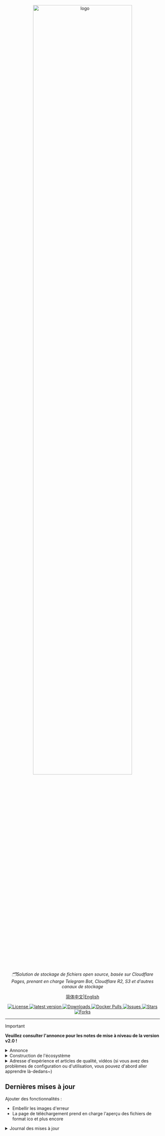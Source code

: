 <div align="center">
    <a href="https://github.com/MarSeventh/CloudFlare-ImgBed"><img width="80%" alt="logo" src="static/readme/banner.png"/></a>
    <p><em>🗂️Solution de stockage de fichiers open source, basée sur Cloudflare Pages, prenant en charge Telegram Bot, Cloudflare R2, S3 et d'autres canaux de stockage</em></p>
    <p>
        <a href="https://github.com/MarSeventh/CloudFlare-ImgBed/blob/main/README.md">简体中文</a>|<a href="https://github.com/MarSeventh/CloudFlare-ImgBed/blob/main/README_en.md">English</a>
    </p>
    <div>
        <a href="https://github.com/MarSeventh/CloudFlare-ImgBed/blob/main/LICENSE">
        <img src="https://img.shields.io/github/license/MarSeventh/CloudFlare-ImgBed" alt="License" />
        </a>
        <a href="https://github.com/MarSeventh/CloudFlare-ImgBed/releases">
        <img src="https://img.shields.io/github/release/MarSeventh/CloudFlare-ImgBed" alt="latest version" />
        </a>
        <a href="https://github.com/MarSeventh/CloudFlare-ImgBed/releases">
        <img src="https://img.shields.io/github/downloads/MarSeventh/CloudFlare-ImgBed/total?color=%239F7AEA&logo=github" alt="Downloads" />
        </a>
        <a href="https://hub.docker.com/r/marseventh/cloudflare-imgbed">
  		  <img src="https://img.shields.io/docker/pulls/marseventh/cloudflare-imgbed?style=flat-square" alt="Docker Pulls" />
		</a>
        <a href="https://github.com/MarSeventh/CloudFlare-ImgBed/issues">
          <img src="https://img.shields.io/github/issues/MarSeventh/CloudFlare-ImgBed" alt="Issues" />
        </a>
        <a href="https://github.com/MarSeventh/CloudFlare-ImgBed/stargazers">
          <img src="https://img.shields.io/github/stars/MarSeventh/CloudFlare-ImgBed" alt="Stars" />
        </a>
        <a href="https://github.com/MarSeventh/CloudFlare-ImgBed/network/members">
          <img src="https://img.shields.io/github/forks/MarSeventh/CloudFlare-ImgBed" alt="Forks" />
        </a>
    </div>
</div>



---

> [!IMPORTANT]
>
> **Veuillez consulter l'annonce pour les notes de mise à niveau de la version v2.0 !**

<details>
    <summary>Annonce</summary>



## Épinglé

1. Si vous rencontrez des problèmes lors du déploiement, veuillez d'abord consulter attentivement la documentation, les FAQ et les problèmes existants.

2. **Dépôt frontal** : [MarSeventh/Sanyue-ImgHub](https://github.com/MarSeventh/Sanyue-ImgHub)

3. **Remarque** : Ce dépôt est une version remaniée du projet [Telegraph-Image](https://github.com/cf-pages/Telegraph-Image). Si vous trouvez ce projet utile, veuillez soutenir à la fois ce projet et le projet d'origine.

## 2025.2.6  Notes de mise à niveau de la version V2.0

> La version bêta v2.0 a été publiée, avec de nombreux changements et optimisations par rapport à la version v1.0, mais la version bêta peut présenter une instabilité potentielle. Si vous recherchez la stabilité, vous pouvez choisir de retarder la mise à jour.
>
> En raison de **changements dans les commandes de construction**, cette mise à jour nécessite que vous **effectuiez manuellement** les étapes suivantes :
>
> - Synchronisez le dépôt fork à la dernière version (si la synchronisation automatique a déjà eu lieu, vous pouvez ignorer cette étape)
>
> - Allez sur la page de gestion des pages, accédez à `Paramètres` -> `Construction`, éditez `Configuration de construction`, et remplissez `npm install` dans `Commande de construction`
>
>   ![image-20250212190315179](static/readme/202502121903327.png)
>
> - Tous les paramètres de la nouvelle version ont été **migrés vers l'interface de gestion -> Paramètres système**, en principe, il n'est plus nécessaire de les configurer via des variables d'environnement. Les paramètres effectués via l'interface de paramètres système **écraseront** les paramètres des variables d'environnement. Cependant, pour garantir que les **images des canaux Telegram** soient compatibles avec l'ancienne version, **si vous avez précédemment configuré des variables d'environnement liées aux canaux Telegram, veuillez les conserver !**
>
> - Une fois que vous avez vérifié que les paramètres ci-dessus sont corrects, allez sur la page de gestion des pages, accédez à `Déploiement`, et effectuez une `réessai` de la dernière tentative de déploiement qui a échoué.

## Notification concernant le passage au canal Telegram


> En raison de l'abus du service de télégraphie, le canal de téléchargement de ce projet a été changé en canal Telegram. Veuillez **mettre à jour vers la dernière version (voir la dernière section du chapitre 3.1 pour les méthodes de mise à jour)**, et configurer **`TG_BOT_TOKEN` et `TG_CHAT_ID`** selon les exigences de déploiement dans la documentation, sinon la fonction de téléchargement ne fonctionnera pas correctement.
>
> De plus, actuellement, **la base de données KV est obligatoire**. Si elle n'a pas été configurée auparavant, veuillez la configurer selon les instructions de la documentation.
>
> En cas de problème, veuillez d'abord consulter la section FAQ du chapitre 5.

</details>

<details>
    <summary>Construction de l'écosystème</summary>



## 1. Plugins

- **Téléchargement automatique dans l'éditeur (script Tampermonkey)** : https://greasyfork.org/zh-CN/scripts/529816-image-uploader-to-markdown-to-cloudflare-imgbed （_Auteur : Linux.do : [calg_c](https://linux.do/u/calg_c/summary)_）

## 2. Dépôts

- **Envoyer des fichiers au canal de téléchargement via TG BOT** : [uki0xc/img-up-bot : Utiliser le robot Telegram pour télécharger des fichiers](https://github.com/uki0xc/img-up-bot?tab=readme-ov-file) （_Auteur : [uki0xc](https://github.com/uki0xc)_)



</details>

<details>
    <summary>Adresse d'expérience et articles de qualité, vidéos (si vous avez des problèmes de configuration ou d'utilisation, vous pouvez d'abord aller apprendre là-dedans~)</summary>


**Adresse d'expérience** : [CloudFlare ImgBed](https://cfbed.1314883.xyz/)

> Code d'accès : cfbed

**Vidéo d'expérience** : [CloudFlare gratuit, protégez facilement chaque moment !_哔哩哔哩_bilibili](https://www.bilibili.com/video/BV1y3WGe4EGh/?vd_source=da5ecbe595e41089cd1bed95932b8bfd)

**Vidéos de tutoriels connexes** :

- [Construire un système de stockage d'images en ligne avec Cloudflare R2 + Pages, sans limite d'espace, non bloqué, super simple, entièrement gratuit (youtube.com)](https://www.youtube.com/watch?v=T8VayuUMOzM)

**Articles de qualité connexes (merci à tous les généreux soutiens) :**

- [Projet CloudFlare-ImgBed – le petit coin de yunsen2025](https://www.yunsen2025.top/category/cloudflare-imgbed/)
  - [Entièrement gratuit, tutoriel étape par étape pour utiliser Cloudflare pour construire un stockage d'images privé illimité, prenant en charge l'authentification et la vérification des éléments pour adultes ! - le petit coin de yunsen2025](https://www.yunsen2025.top/blog-cfpages-syq-imgbed)
  - [Configurer le CDN national pour CloudFlare-ImgBed et l'analyse par ligne, profiter de la vitesse ultime à moindre coût ! – le petit coin de yunsen2025](https://www.yunsen2025.top/cloudflare-imgbed-fen-xian-pei-zhi-guo-nei-cdn/)
- [Construire un canal de stockage d'images Telegram basé sur CloudFlare (lepidus.me)](https://blogstr.lepidus.me/post/1725801323700/)
- [Tutoriel de construction d'un stockage d'images gratuit basé sur CloudFlare et Telegram - Liu Xueguan | Blog (sexy0769.com)](https://blog.sexy0769.com/skill/735.html)
- [CloudFlare + Github, créez votre propre stockage d'images gratuit - le petit blog de Dàtóudīng (luckyting.top)](https://luckyting.top/index.php/archives/20/)

</details>



## Dernières mises à jour

Ajouter des fonctionnalités :

- Embellir les images d'erreur
- La page de téléchargement prend en charge l'aperçu des fichiers de format ico et plus encore



<details>
    <summary>Journal des mises à jour</summary>


## 2025.6.13

Ajouter des fonctionnalités :

- Embellir les images d'erreur
- La page de téléchargement prend en charge l'aperçu des fichiers de format ico et plus encore

## 2025.6.12

Ajouter des fonctionnalités :

- L'interface `upload` prend en charge l'accès et l'appel inter-domaines

Corriger des bugs :

- Correction du problème d'intégrité des données retournées par l'interface `list`

## 2025.5.23

Ajouter des fonctionnalités :

- Ajout de la fonction d'annonce

Corriger des bugs :

- Correction du problème où les noms d'images trop longs masquent les images dans le backend
- Optimisation de l'affichage de certaines pages
- Correction du problème d'accès à l'image Docker via des liens externes https

## 2025.5.11

Ajouter des fonctionnalités :

- Prise en charge du déploiement via Docker sur le serveur

## 2025.3.14

Ajouter des fonctionnalités :

- La gestion des utilisateurs téléchargés prend en charge l'affichage de l'emplacement IP spécifique

## 2025.3.8

Ajouter des fonctionnalités :

- L'API d'images aléatoires prend en charge la lecture par répertoire, prend en charge le contrôle d'accès par répertoire

Corriger des bugs :

- Correction du problème de cache de l'API d'images aléatoires

## 2025.3.7

Ajouter des fonctionnalités :

- **La fonction de répertoire est en ligne**, actuellement prise en charge :
  - Téléchargement dans un répertoire spécifié
  - Suppression de tout le répertoire
  - Déplacement de fichiers (Telegraph et l'ancien canal Telegram ne prennent pas en charge le déplacement)
  - Lecture de fichiers par répertoire
- L'API d'images aléatoires prend en charge la lecture par répertoire

Corriger des bugs :

- Correction de plusieurs bugs affectant l'expérience

## 2025.3.1

Ajouter des fonctionnalités :

- Prise en charge du collage de plusieurs liens pour un téléchargement simultané
- Prise en charge du stockage et de la gestion des liens externes

Corriger des bugs :

- Correction des problèmes liés à la copie de liens S3 dans le backend
- Correction des problèmes où certains paramètres de page dans le backend ne prennent pas effet
- Correction des problèmes où certains paramètres de canal ne peuvent pas être enregistrés dans certaines situations

## 2025.2.6

**La version v2.0 fait son apparition**, apportant de nombreuses nouvelles fonctionnalités et optimisations, vous offrant une expérience utilisateur renouvelée :

💪**Plus puissant** :

- Intégration de l'API S3, prenant en charge les services de stockage d'objets de plusieurs fournisseurs tels que Cloudflare R2, Backblaze B2, Qiniu Cloud, Youpai Cloud, etc.
- Prise en charge de la configuration de plusieurs canaux Telegram et S3, prise en charge de l'équilibrage de charge multi-canaux
- Prise en charge de la méthode de nommage de fichiers courts pour les fichiers téléchargés

✈️**Plus efficace** :

- Tous les paramètres ont été migrés vers l'interface de paramètres système du backend, sans besoin de configuration fastidieuse des variables d'environnement, les paramètres prennent effet immédiatement
- Les pages de gestion telles que la galerie et la gestion des utilisateurs réalisent une lecture paginée, améliorant la vitesse de rendu frontend et optimisant l'expérience utilisateur
- Prise en charge de la désactivation et de l'activation des canaux, la gestion des canaux est à votre portée
- Plusieurs paramètres ont été ajoutés avec des fenêtres contextuelles d'alerte, vous n'avez plus besoin de fouiller dans la documentation, les paramètres sont plus fiables

✨**Plus raffiné** :

- Prise en charge globale du mode sombre, changement automatique selon les préférences de l'utilisateur et l'heure, mettant en avant un sentiment de sophistication
- La page de connexion, la page de la galerie, la page de gestion des utilisateurs et d'autres détails de plusieurs pages ont été retravaillés pour une opération plus intuitive
- Nouvelle barre d'onglets sur la page de téléchargement, dynamique et pratique
- Logo renouvelé, entièrement fait à la main, capacités limitées, pas de critiques ( 
- Prise en charge de la personnalisation de la page de pied de page, les personnes perfectionnistes ont enfin une solution

## 2024.12.27

Ajouter des fonctionnalités :

- Prise en charge de la personnalisation du préfixe de lien par défaut global via des variables d'environnement (voir 3.1.3.6 interface de configuration personnalisée)
- Prise en charge de la personnalisation du préfixe de lien dans le backend
- Optimisation de l'affichage de certaines pages dans le backend
- L'API `/upload` prend en charge le retour de liens complets (définir le paramètre `returnFormat` lors de la demande, voir la documentation API pour plus de détails)

Corriger des bugs :

- Optimisation de l'affichage de la page de téléchargement

## 2024.12.20

Ajouter des fonctionnalités :

- Prise en charge de la mise en liste noire des IP de téléchargement dans le backend (Dashboard->Gestion des utilisateurs->Autoriser le téléchargement)
- Prise en charge des opérations en masse dans le backend selon l'ordre choisi par l'utilisateur ([#issue124](https://github.com/MarSeventh/CloudFlare-ImgBed/issues/124))
- Optimisation de l'interface `random`, réduction du nombre d'opérations KV, ajout du paramètre `content`, prise en charge du retour de fichiers de type spécifié
- Intégration de l'API CloudFlare Cache, amélioration de la vitesse d'accès aux interfaces liées à la liste
- Le temps de cache CDN pour les images retournées est ajusté de 1 an à 7 jours, afin d'éviter que les images ne soient accessibles pendant une longue période en cas d'échec de la suppression du cache

## 2024.12.14

Ajouter des fonctionnalités :

- Ajout de la fonction de liste noire et de liste blanche en masse dans le backend

## 2024.12.13

Ajouter des fonctionnalités :

- Optimisation de la stratégie de cache pour les états de retour tels que blockimg, whitelistmode, 404, afin de réduire au maximum les demandes de retour (voir la documentation `3.1.3.9 optimisation des opérations de suppression, de mise en liste noire, etc. dans le backend` pour les réglages)

## 2024.12.12

Ajouter des fonctionnalités : 

- Prise en charge du changement automatique de canal en cas d'échec de téléchargement
- Optimisation du style d'affichage des états de retour 404, blockimg, whitelistmode

## 2024.12.11

Ajouter des fonctionnalités :

- Lors de la suppression, de l'ajout à la liste blanche, de l'ajout à la liste noire, etc., suppression automatique du cache CDN de CF pour éviter les délais d'effet (voir la documentation `3.1.3.9 optimisation des opérations de suppression, de mise en liste noire, etc. dans le backend` pour les réglages)

## 2024.12.10

Ajouter des fonctionnalités :

- Ajout d'un enregistrement de la taille des fichiers dans les détails des fichiers

## 2024.12.09

Ajouter des fonctionnalités :

- Ouverture de plus de formats de fichiers

Corriger des bugs :

- Ajout d'un en-tête `access-control-allow-origin: *` pour permettre les requêtes inter-domaines dans les en-têtes de réponse des fichiers

## 2024.12.04

Ajouter des fonctionnalités :

- Prise en charge de la méthode de nommage personnalisée (soit nom d'origine soit préfixe aléatoire soit préfixe aléatoire_d'origine par défaut)
- Enregistrement des données du robot et du canal lors du téléchargement de fichiers via le canal Telegram, facilitant la migration et la sauvegarde
- Prise en charge de la personnalisation du préfixe de lien

Corriger des bugs :

- Suppression synchronisée du compartiment lors de la suppression dans le backend pour le canal R2

## 2024.11.05

Ajouter des fonctionnalités :

- Ajout de la prise en charge des compartiments R2

## 2024.10.20

Ajouter des fonctionnalités :

- Ajout de la fonction de portail personnalisé dans le pied de page

## 2024.09.28

Ajouter des fonctionnalités :

- Reconstruction du style de la barre d'outils en bas à droite de la page de téléchargement, prise en charge de la compression personnalisée de la page de téléchargement (avant le téléchargement + côté stockage)
- Ajout de la possibilité de supprimer uniquement les images téléchargées avec succès et de réessayer les images échouées

## 2024.09.27

Ajouter des fonctionnalités :

- Lors du clic sur un lien sur la page de téléchargement, copie automatique dans le presse-papiers
- Mémorisation des paramètres de téléchargement (méthode de téléchargement, format de lien, etc.)

Corriger des bugs :

- Si aucun mot de passe n'est défini, pas besoin de rediriger vers la page de connexion

## 2024.09.26

Ajouter des fonctionnalités :

- Optimisation de la méthode de nommage des fichiers lors du collage